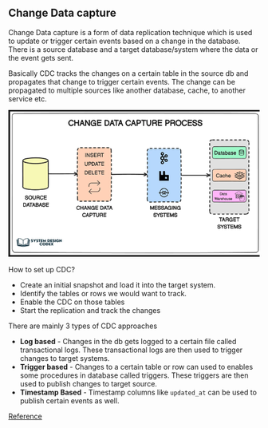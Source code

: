 ## Change Data capture

Change Data capture is a form of data replication technique which is used to update or trigger certain events based on a change in the database. There is a source database and a target database/system where the data or the event gets sent. 

Basically CDC tracks the changes on a certain table in the source db and propagates that change to trigger certain events. The change can be propagated to multiple sources like another database, cache, to another service etc.

![alt text](/resources/Screenshot%202024-03-14%20at%2011.07.13%20PM.png)

How to set up CDC?
- Create an initial snapshot and load it into the target system.
- Identify the tables or rows we would want to track. 
- Enable the CDC on those tables
- Start the replication and track the changes

There are mainly 3 types of CDC approaches

- **Log based** - Changes in the db gets logged to a certain file called transactional logs. These transactional logs are then used to trigger changes to target systems.
- **Trigger based** - Changes to a certain table or row can used to enables some procedures in database called triggers. These triggers are then used to publish changes to target source.
- **Timestamp Based** - Timestamp columns like `updated_at` can be used to publish certain events as well. 

[Reference](https://newsletter.systemdesigncodex.com/p/intro-change-data-capture)

